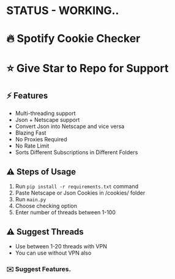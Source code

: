 # STATUS - WORKING..

# 🔥 Spotify Cookie Checker
# ⭐ Give Star to Repo for Support
## ⚡ Features
- Multi-threading support
- Json + Netscape support
- Convert Json into Netscape and vice versa
- Blazing Fast
- No Proxies Required
- No Rate Limit
- Sorts Different Subscriptions in Different Folders
## ⚠️ Steps of Usage
1. Run `pip install -r requirements.txt` command
2. Paste Netscape or Json Cookies in /cookies/ folder 
3. Run `main.py`
4. Choose checking option
5. Enter number of threads between 1-100
## ⚠️ Suggest Threads
- Use between 1-20 threads with VPN
- You can use without VPN also
### ✉️ Suggest Features.
